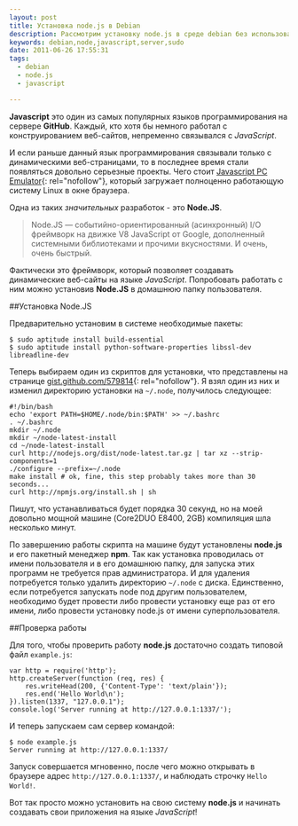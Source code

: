 ```yaml
---
layout: post
title: Установка node.js в Debian
description: Рассмотрим установку node.js в среде debian без использования sudo.
keywords: debian,node,javascript,server,sudo
date: 2011-06-26 17:55:31
tags:
  - debian
  - node.js
  - javascript

---
```

**Javascript** это один из самых популярных языков программирования на сервере **GitHub**.
Каждый, кто хотя бы немного работал с конструированием веб-сайтов, непременно связывался с
*JavaScript*.

И если раньше данный язык программирования связывали только с динамическими
веб-страницами, то в последнее время стали появляться довольно серьезные проекты. Чего
стоит [Javascript PC Emulator][1]{: rel="nofollow"}, который загружает полноценно
работающую систему Linux в окне браузера.

Одна из таких *значительных* разработок - это **Node.JS**.

> Node.JS — событийно-ориентированный (асинхронный) I/O фреймворк на движке V8 JavaScript от
Google, дополненный системными библиотеками и прочими вкусностями. И очень, очень быстрый.

Фактически это фреймворк, который позволяет создавать динамические веб-сайты на языке
*JavaScript*. Попробовать работать с ним можно установив **Node.JS** в домашнюю папку
пользователя.

##Установка Node.JS

Предварительно установим в системе необходимые пакеты:

    $ sudo aptitude install build-essential
    $ sudo aptitude install python-software-properties libssl-dev libreadline-dev

Теперь выбираем один из скриптов для установки, что представлены на странице
[gist.github.com/579814][2]{: rel="nofollow"}. Я взял один из них и изменил директорию
установки на `~/.node`, получилось следующее:

    #!/bin/bash
    echo 'export PATH=$HOME/.node/bin:$PATH' >> ~/.bashrc
    . ~/.bashrc
    mkdir ~/.node
    mkdir ~/node-latest-install
    cd ~/node-latest-install
    curl http://nodejs.org/dist/node-latest.tar.gz | tar xz --strip-components=1
    ./configure --prefix=~/.node
    make install # ok, fine, this step probably takes more than 30 seconds...
    curl http://npmjs.org/install.sh | sh

Пишут, что устанавливаться будет порядка 30 секунд, но на моей довольно мощной машине
(Core2DUO E8400, 2GB) компиляция шла несколько минут.

По завершению работы скрипта на машине будут установлены **node.js** и его пакетный менеджер
**npm**. Так как установка проводилась от имени пользователя и в его домашнюю папку, для
запуска этих программ не требуется прав администратора. И для удаления потребуется только
удалить директорию `~/.node` с диска. Единственно, если потребуется запускать node под
другим пользователем, необходимо будет провести либо провести установку еще раз от его
имени, либо провести установку node.js от имени суперпользователя.

##Проверка работы

Для того, чтобы проверить работу **node.js** достаточно создать типовой файл `example.js`:

    var http = require('http');
    http.createServer(function (req, res) {
        res.writeHead(200, {'Content-Type': 'text/plain'});
        res.end('Hello World\n');
    }).listen(1337, "127.0.0.1");
    console.log('Server running at http://127.0.0.1:1337/');

И теперь запускаем сам сервер командой:

    $ node example.js
    Server running at http://127.0.0.1:1337/

Запуск совершается мгновенно, после чего можно открывать в браузере адрес
`http://127.0.0.1:1337/`, и наблюдать строчку `Hello World!`.

Вот так просто можно установить на свою систему **node.js** и начинать создавать свои
приложения на языке *JavaScript*!

[1]: http://bellard.org/jslinux/ "Javascript PC Emulator"
[2]: https://gist.github.com/579814 "Scripts for install node.js"
